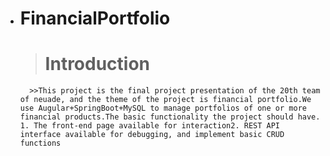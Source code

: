 * # **FinancialPortfolio**
    > # Introduction
        >>This project is the final project presentation of the 20th team of neuade, and the theme of the project is financial portfolio.We use Augular+SpringBoot+MySQL to manage portfolios of one or more financial products.The basic functionality the project should have. 1. The front-end page available for interaction2. REST API interface available for debugging, and implement basic CRUD functions


